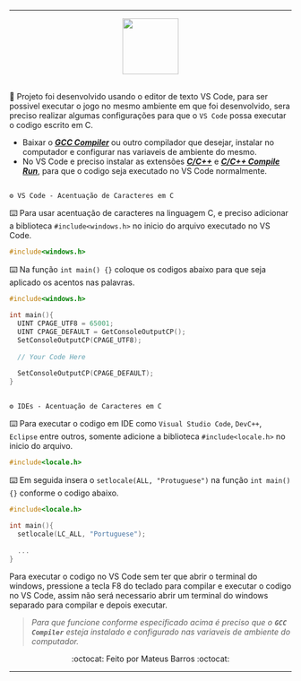 ***

<div align="center">
  <img src="https://cdn.jsdelivr.net/gh/devicons/devicon/icons/c/c-original.svg" width="100"/>
</div>

<br>

🎯 Projeto foi desenvolvido usando o editor de texto VS Code, para ser possivel executar o jogo no mesmo ambiente em que foi desenvolvido, sera preciso realizar algumas configurações para que o `VS Code` possa executar o codigo escrito em C.

* Baixar o ***[GCC Compiler](https://www.baixaki.com.br/linux/download/gcc.htm)*** ou outro compilador que desejar, instalar no computador e configurar nas variaveis de ambiente do mesmo.
* No VS Code e preciso instalar as extensões ***[C/C++](https://marketplace.visualstudio.com/items?itemName=ms-vscode.cpptools)*** e ***[C/C++ Compile Run](https://marketplace.visualstudio.com/items?itemName=danielpinto8zz6.c-cpp-compile-run)***, para que o codigo seja executado no VS Code normalmente.

##

`⚙️ VS Code - Acentuação de Caracteres em C`

⌨️ Para usar acentuação de caracteres na linguagem C, e preciso adicionar a biblioteca `#include<windows.h>` no inicio do arquivo executado no VS Code.

```C
#include<windows.h>
```
⌨️ Na função `int main() {}` coloque os codigos abaixo para que seja aplicado os acentos nas palavras.

```C
#include<windows.h>

int main(){
  UINT CPAGE_UTF8 = 65001;
  UINT CPAGE_DEFAULT = GetConsoleOutputCP();
  SetConsoleOutputCP(CPAGE_UTF8);
  
  // Your Code Here
  
  SetConsoleOutputCP(CPAGE_DEFAULT);
}
```

##

`⚙️ IDEs - Acentuação de Caracteres em C`

⌨️ Para executar o codigo em IDE como `Visual Studio Code`, `DevC++`, `Eclipse` entre outros, somente adicione a biblioteca `#include<locale.h>` no inicio do arquivo.

```C
#include<locale.h>
```

⌨️ Em seguida insera o `setlocale(ALL, "Protuguese")` na função `int main() {}` conforme o codigo abaixo.

```C
#include<locale.h>

int main(){
  setlocale(LC_ALL, "Portuguese");
  
  ...
}
```

Para executar o codigo no VS Code sem ter que abrir o terminal do windows, pressione a tecla F8 do teclado para compilar e executar o codigo no VS Code, assim não será necessario abrir um terminal do windows separado para compilar e depois executar.

> *Para que funcione conforme especificado acima é preciso que o ***`GCC Compiler`*** esteja instalado e configurado nas variaveis de ambiente do computador.*

<div align="center">
    :octocat: Feito por Mateus Barros :octocat:
</div>

***
